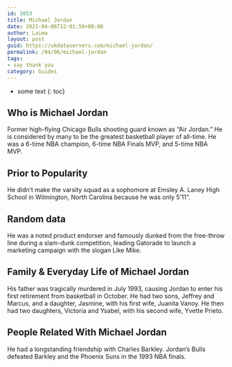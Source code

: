 ```yaml
---
id: 3853
title: Michael Jordan
date: 2021-04-06T12:01:59+00:00
author: Laima
layout: post
guid: https://ukdataservers.com/michael-jordan/
permalink: /04/06/michael-jordan
tags:
- say thank you
category: Guides
---
```


* some text
{: toc}


## Who is Michael Jordan
                  
                  
                  
Former high-flying Chicago Bulls shooting guard known as &#8220;Air Jordan.&#8221; He is considered by many to be the greatest basketball player of all-time. He was a 6-time NBA champion, 6-time NBA Finals MVP, and 5-time NBA MVP. 
                  
              
            
              
            
                
                
                
## Prior to Popularity
                  
                  
                  
He didn&#8217;t make the varsity squad as a sophomore at Emsley A. Laney High School in Wilmington, North Carolina because he was only 5&#8217;11&#8221;. 
                  
              
            
              
            
                
                
                
## Random data
                  
                  
                  
He was a noted product endorser and famously dunked from the free-throw line during a slam-dunk competition, leading Gatorade to launch a marketing campaign with the slogan Like Mike.
                  
              
            
              
            
                
                
                
## Family & Everyday Life of Michael Jordan
                  
                  
                  
His father was tragically murdered in July 1993, causing Jordan to enter his first retirement from basketball in October. He had two sons, Jeffrey and Marcus, and a daughter, Jasmine, with his first wife, Juanita Vanoy. He then had two daughters, Victoria and Ysabel, with his second wife, Yvette Prieto. 
                  
              
            
              
            
                
                
                
## People Related With Michael Jordan
                  
                  
                  
He had a longstanding friendship with Charles Barkley. Jordan&#8217;s Bulls defeated Barkley and the Phoenix Suns in the 1993 NBA finals.
                  
              
            
              
            
                
              
            
              
              
            
            
              
            
          
          
          